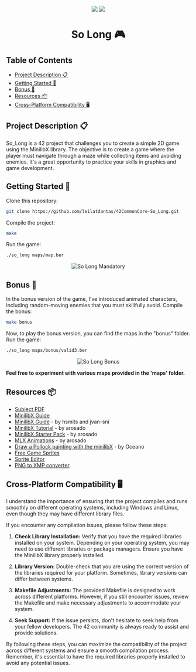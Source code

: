 <p align="center">
 <img src=https://img.shields.io/github/last-commit/leilatdantas/42CommonCore-So_Long?style=plastic&logo=github&labelColor=%23a667d6 /> 
<img src="https://img.shields.io/badge/125_%2F_100_%E2%98%86-success?style=plastic" />
</p>

<h1 align="center">So Long 🎮</h1>

## Table of Contents
- [Project Description 📋](#desc)
- [Getting Started 🚀](#start)
- [Bonus 🎁](#bonus)
- [Resources 📦](#resources)
- [Cross-Platform Compatibility 🖥️](#compatibility)

<a name="desc"></a>
## Project Description 📋
So_Long is a 42 project that challenges you to create a simple 2D game using the MinilibX library. The objective is to create a game where the player must navigate through a maze while collecting items and avoiding enemies. It's a great opportunity to practice your skills in graphics and game development.

<a name="start"></a>
## Getting Started 🚀
Clone this repository:
```bash
git clone https://github.com/leilatdantas/42CommonCore-So_Long.git
```
Compile the project: 
```bash
make
```
Run the game:
```bash
./so_long maps/map.ber
```
<p align="center">
  <img src="https://media.giphy.com/media/tVQLCJtAhfcdix64Yz/giphy.gif" alt="So Long Mandatory">
</p>

<a name="bonus"></a>
## Bonus 🎁
In the bonus version of the game, I've introduced animated characters, including random-moving enemies that you must skillfully avoid.
Compile the bonus: 
```bash
make bonus
```
Now, to play the bonus version, you can find the maps in the "bonus" folder.
Run the game:
```bash
./so_long maps/bonus/valid3.ber
```

<p align="center">
  <img src="https://media.giphy.com/media/v1.Y2lkPTc5MGI3NjExaDUzaXc4cWVjbGV5amI2ZnN4aXFieHkxZGxyczdzaHRlaHMyYjZ2ZSZlcD12MV9pbnRlcm5hbF9naWZfYnlfaWQmY3Q9Zw/LEF41VQ8XJWxrKbCsl/giphy.gif" alt="So Long Bonus">
</p>

**Feel free to experiment with various maps provided in the 'maps' folder.**

<a name="resources"></a>
## Resources 📦
- [Subject PDF](en.subject.pdf)
- [MinilibX Guide](https://qst0.github.io/ft_libgfx/man_mlx.html) 
- [MinilibX Guide](https://harm-smits.github.io/42docs/libs/minilibx) - by hsmits and jvan-sni
- [MinilibX Tutorial](https://pulgamecanica.herokuapp.com/posts/minilibx-tutorial) - by arosado
- [MinilibX Starter Pack](https://pulgamecanica.herokuapp.com/posts/mlx-starter-pack) - by arosado
- [MLX Animations](https://pulgamecanica.herokuapp.com/posts/mlx-animations) - by arosado
- [Draw a Pollock painting with the minilibX](https://www.youtube.com/watch?v=9eAPbNUQD1Y) - by Oceano
- [Free Game Sprites](https://itch.io/game-assets/new-and-popular/free/tag-sprites)
- [Sprite Editor](https://ezgif.com/sprite-cutter)
- [PNG to XMP converter](https://anyconv.com/png-to-xpm-converter/)

<a name="compatibility"></a>
## Cross-Platform Compatibility 🖥️ 
I understand the importance of ensuring that the project compiles and runs smoothly on different operating systems, including Windows and Linux, even though they may have different library files.

If you encounter any compilation issues, please follow these steps:

1. **Check Library Installation:** Verify that you have the required libraries installed on your system. Depending on your operating system, you may need to use different libraries or package managers. Ensure you have the MinilibX library properly installed.

2. **Library Version:** Double-check that you are using the correct version of the libraries required for your platform. Sometimes, library versions can differ between systems.

3. **Makefile Adjustments:** The provided Makefile is designed to work across different platforms. However, if you still encounter issues, review the Makefile and make necessary adjustments to accommodate your system.

4. **Seek Support:** If the issue persists, don't hesitate to seek help from your fellow developers. The 42 community is always ready to assist and provide solutions.

By following these steps, you can maximize the compatibility of the project across different systems and ensure a smooth compilation process. Remember, it's essential to have the required libraries properly installed to avoid any potential issues.
